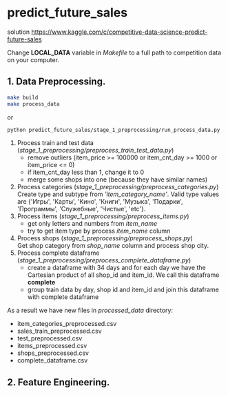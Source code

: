 # predict_future_sales
solution https://www.kaggle.com/c/competitive-data-science-predict-future-sales

Change **LOCAL_DATA** variable in *Makefile* to a full path to competition data on your computer.
## 1. Data Preprocessing.
```bash
make build
make process_data
```
or
```bash
python predict_future_sales/stage_1_preprocessing/run_process_data.py
```

1. Process train and test data (*stage_1_preprocessing/preprocess_train_test_data.py*)
    * remove outliers (item_price >= 100000 or item_cnt_day >= 1000 or item_price <= 0)
    * if item_cnt_day less than 1, change it to 0
    * merge some shops into one (because they have similar names)
2. Process categories (*stage_1_preprocessing/preprocess_categories.py*)  
Create type and subtype from *'item_category_name'*. Valid type values are {'Игры', 'Карты', 'Кино', 'Книги', 'Музыка', 'Подарки', 'Программы', 'Служебные', 'Чистые', 'etc'}.  
3. Process items (*stage_1_preprocessing/preprocess_items.py*)
    * get only letters and numbers from *item_name*
    * try to get item type by process *item_name* column
4. Process shops (*stage_1_preprocessing/preprocess_shops.py*)  
Get shop category from *shop_name* column and process shop city.
5. Process complete dataframe (*stage_1_preprocessing/preprocess_complete_dataframe.py*)  
    * create a dataframe with 34 days and for each day we have the Cartesian product of all shop_id and item_id. We call this dataframe **complete**
    * group train data by day, shop id and item_id and join this dataframe with complete dataframe

As a result we have new files in *processed_data* directory:
* item_categories_preprocessed.csv
* sales_train_preprocessed.csv
* test_preprocessed.csv
* items_preprocessed.csv
* shops_preprocessed.csv  
* complete_dataframe.csv  

## 2. Feature Engineering.

